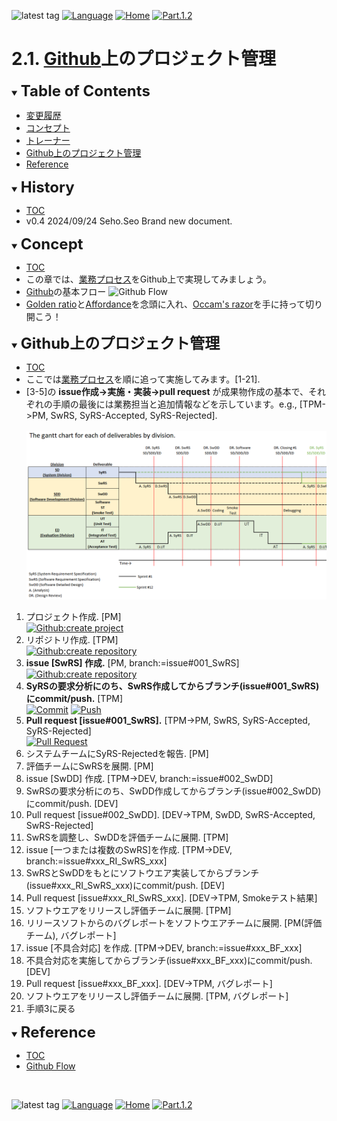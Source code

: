 ![latest tag](https://img.shields.io/github/v/tag/gtuja/CSC_MS.svg?color=brightgreen)
[![Language](https://img.shields.io/badge/%E8%A8%80%E8%AA%9E-English-brightgreen)](https://github.com/gtuja/CSC_MS/blob/main/Part2/1.WorFlowOnGithub_en.md)
[![Home](https://img.shields.io/badge/Home-Readme-brightgreen)](https://github.com/gtuja/CSC_MS/blob/main/README.md)
[![Part.1.2](https://img.shields.io/badge/Next-Part.2.2-brightgreen)](https://github.com/gtuja/CSC_MS/blob/main/Part2/2.RequirementAnalysis.md)

# 2.1. [Github](https://github.com/)上のプロジェクト管理

<div id="toc"></div>
<details open>
<summary><font size="5"><b>Table of Contents</b></font></summary>

- [変更履歴](#history)
- [コンセプト](#Concept)
- [トレーナー](#Trainer)
- [Github上のプロジェクト管理](#WorkFlowOnGithub)
- [Reference](#Reference)

</details>

<div id="history"></div>
<details open>
<summary><font size="5"><b>History</b></font></summary> 

- [TOC](#toc)<br>
- v0.4 2024/09/24 Seho.Seo Brand new document.

</details>

<div id="Concept"></div>
<details open>
<summary><font size="5"><b>Concept</b></font></summary>

- [TOC](#toc)<br>
- この章では、[業務プロセス](https://github.com/gtuja/CSC_MS/blob/main/Part1/3.ProcessAndOrganization.md#WorkFlow)をGithub上で実現してみましょう。<br>
- [Github](https://github.com/)の基本フロー
![Github Flow](https://user-images.githubusercontent.com/6351798/48032310-63842400-e114-11e8-8db0-06dc0504dcb5.png)
- [Golden ratio](https://en.m.wikipedia.org/wiki/Golden_ratio)と[Affordance](https://en.m.wikipedia.org/wiki/Affordance)を念頭に入れ、[Occam's razor](https://en.m.wikipedia.org/wiki/Occam%27s_razor)を手に持って切り開こう！

</details>

<div id="WorkFlowOnGithub"></div>
<details open>
<summary><font size="5"><b>Github上のプロジェクト管理</b></font></summary>

- [TOC](#toc)<br>
- ここでは[業務プロセス](https://github.com/gtuja/CSC_MS/blob/main/Part1/3.ProcessAndOrganization.md#WorkFlow)を順に追って実施してみます。[1-21].
- [3-5]の **issue作成->実施・実装->pull request** が成果物作成の基本で、それぞれの手順の最後には業務担当と追加情報などを示しています。e.g., [TPM->PM, SwRS, SyRS-Accepted, SyRS-Rejected].
<br><br>
![gantt_chart_deliverables_by_division](https://github.com/gtuja/CSC_MS/blob/main/Resources/Part1/Part1_gantt_chart_deliverables_by_division.png)<br>

1. プロジェクト作成. [PM]<br>
[![Github:create project](https://docs.github.com/assets/cb-4169/mw-1440/images/help/projects-v2/tab-projects.webp)](https://docs.github.com/en/issues/planning-and-tracking-with-projects/creating-projects/creating-a-project)
2. リポジトリ作成. [TPM]<br>
[![Github:create repository](https://docs.github.com/assets/cb-29762/mw-1440/images/help/repository/repo-create-global-nav-update.webp)](https://docs.github.com/en/repositories/creating-and-managing-repositories/creating-a-new-repository)
3. **issue [SwRS] 作成.** [PM, branch:=issue#001_SwRS]<br>
[![Github:create repository](https://docs.github.com/assets/cb-51267/mw-1440/images/help/repository/repo-tabs-issues-global-nav-update.webp)](https://docs.github.com/en/issues/tracking-your-work-with-issues/creating-an-issue)
4. **SyRSの要求分析にのち、SwRS作成してからブランチ(issue#001_SwRS)にcommit/push.** [TPM]<br>
[![Commit](https://tortoisegit.org/docs/tortoisegit/images/Commit.png)](https://tortoisegit.org/docs/tortoisegit/tgit-dug.html)
[![Push](https://tortoisegit.org/docs/tortoisegit/images/GitPush.png)](https://tortoisegit.org/docs/tortoisegit/tgit-dug.html)
5. **Pull request [issue#001_SwRS].** [TPM->PM, SwRS, SyRS-Accepted, SyRS-Rejected]<br>
[![Pull Request](https://docs.github.com/assets/cb-34097/mw-1440/images/help/pull_requests/pull-request-compare-pull-request.webp)](https://docs.github.com/en/pull-requests/collaborating-with-pull-requests/proposing-changes-to-your-work-with-pull-requests/creating-a-pull-request)
6. システムチームにSyRS-Rejectedを報告. [PM]
7. 評価チームにSwRSを展開. [PM]
8. issue [SwDD] 作成. [TPM->DEV, branch:=issue#002_SwDD]
9. SwRSの要求分析にのち、SwDD作成してからブランチ(issue#002_SwDD)にcommit/push. [DEV]
10. Pull request [issue#002_SwDD]. [DEV->TPM, SwDD, SwRS-Accepted, SwRS-Rejected]
11. SwRSを調整し、SwDDを評価チームに展開. [TPM]
12. issue [一つまたは複数のSwRS]を作成. [TPM->DEV, branch:=issue#xxx_RI_SwRS_xxx]
13. SwRSとSwDDをもとにソフトウエア実装してからブランチ(issue#xxx_RI_SwRS_xxx)にcommit/push. [DEV]
14. Pull request [issue#xxx_RI_SwRS_xxx]. [DEV->TPM, Smokeテスト結果]
15. ソフトウエアをリリースし評価チームに展開. [TPM]
16. リリースソフトからのバグレポートをソフトウエアチームに展開. [PM(評価チーム), バグレポート]
17. issue [不具合対応] を作成. [TPM->DEV, branch:=issue#xxx_BF_xxx]
18. 不具合対応を実施してからブランチ(issue#xxx_BF_xxx)にcommit/push. [DEV]
19. Pull request [issue#xxx_BF_xxx]. [DEV->TPM, バグレポート]
20. ソフトウエアをリリースし評価チームに展開. [TPM, バグレポート]
21. 手順3に戻る

</details>

<div id="Reference"></div>
<details open>
<summary><font size="5"><b>Reference</b></font></summary>

- [TOC](#toc)<br>
- [Github Flow](https://github.com/SvanBoxel/release-based-workflow/issues/1)

</details>
<br>

![latest tag](https://img.shields.io/github/v/tag/gtuja/CSC_MS.svg?color=brightgreen)
[![Language](https://img.shields.io/badge/%E8%A8%80%E8%AA%9E-English-brightgreen)](https://github.com/gtuja/CSC_MS/blob/main/Part2/1.WorFlowOnGithub_en.md)
[![Home](https://img.shields.io/badge/Home-Readme-brightgreen)](https://github.com/gtuja/CSC_MS/blob/main/README.md)
[![Part.1.2](https://img.shields.io/badge/Next-Part.2.2-brightgreen)](https://github.com/gtuja/CSC_MS/blob/main/Part2/2.RequirementAnalysis.md)
